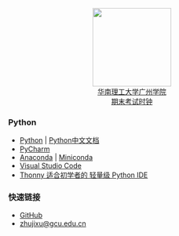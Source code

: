 <div align="center">
<img src="https://raw.githubusercontent.com/zhujixu/xuefulu.com/master/SOE.png" height="160" width="160" >
</div>

<div align="center">
<a href="http://10.5.1.246/clock"><div align="center">华南理工大学广州学院<br/>期末考试时钟</div></a>
</div>

### **Python**
+ [Python](https://www.python.org/downloads/)   |   [Python中文文档](https://docs.python.org/zh-cn/3/)
+ [PyCharm](http://www.jetbrains.com/pycharm/download/)
+ [Anaconda](https://www.anaconda.com/distribution/)   |   [Miniconda](https://docs.conda.io/en/latest/miniconda.html)
+ [Visual Studio Code](https://code.visualstudio.com/)
+ [Thonny 适合初学者的 轻量级 Python IDE](https://thonny.org/)

### **快速链接**
+ [GitHub](https://github.com/login)
+ <zhujixu@gcu.edu.cn>
